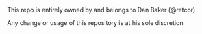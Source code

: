 This repo is entirely owned by and belongs to Dan Baker (@retcor)

Any change or usage of this repository is at his sole discretion
